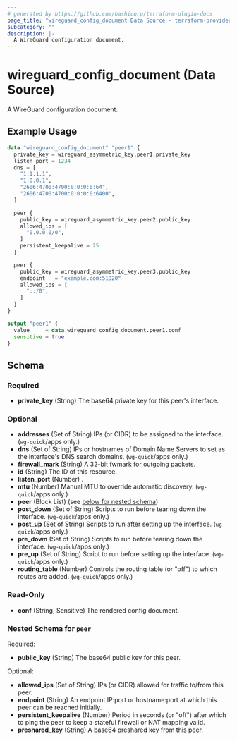 ```yaml
---
# generated by https://github.com/hashicorp/terraform-plugin-docs
page_title: "wireguard_config_document Data Source - terraform-provider-wireguard"
subcategory: ""
description: |-
  A WireGuard configuration document.
---
```


# wireguard_config_document (Data Source)

A WireGuard configuration document.

## Example Usage

```terraform
data "wireguard_config_document" "peer1" {
  private_key = wireguard_asymmetric_key.peer1.private_key
  listen_port = 1234
  dns = [
    "1.1.1.1",
    "1.0.0.1",
    "2606:4700:4700:0:0:0:0:64",
    "2606:4700:4700:0:0:0:0:6400",
  ]

  peer {
    public_key = wireguard_asymmetric_key.peer2.public_key
    allowed_ips = [
      "0.0.0.0/0",
    ]
    persistent_keepalive = 25
  }

  peer {
    public_key = wireguard_asymmetric_key.peer3.public_key
    endpoint   = "example.com:51820"
    allowed_ips = [
      "::/0",
    ]
  }
}

output "peer1" {
  value     = data.wireguard_config_document.peer1.conf
  sensitive = true
}
```

<!-- schema generated by tfplugindocs -->
## Schema

### Required

- **private_key** (String) The base64 private key for this peer's interface.

### Optional

- **addresses** (Set of String) IPs (or CIDR) to be assigned to the interface. (`wg-quick`/apps only.)
- **dns** (Set of String) IPs or hostnames of Domain Name Servers to set as the interface's DNS search domains. (`wg-quick`/apps only.)
- **firewall_mark** (String) A 32-bit fwmark for outgoing packets.
- **id** (String) The ID of this resource.
- **listen_port** (Number) .
- **mtu** (Number) Manual MTU to override automatic discovery. (`wg-quick`/apps only.)
- **peer** (Block List) (see [below for nested schema](#nestedblock--peer))
- **post_down** (Set of String) Scripts to run before tearing down the interface. (`wg-quick`/apps only.)
- **post_up** (Set of String) Scripts to run after setting up the interface. (`wg-quick`/apps only.)
- **pre_down** (Set of String) Scripts to run before tearing down the interface. (`wg-quick`/apps only.)
- **pre_up** (Set of String) Script to run before setting up the interface. (`wg-quick`/apps only.)
- **routing_table** (Number) Controls the routing table (or "off") to which routes are added. (`wg-quick`/apps only.)

### Read-Only

- **conf** (String, Sensitive) The rendered config document.

<a id="nestedblock--peer"></a>
### Nested Schema for `peer`

Required:

- **public_key** (String) The base64 public key for this peer.

Optional:

- **allowed_ips** (Set of String) IPs (or CIDR) allowed for traffic to/from this peer.
- **endpoint** (String) An endpoint IP:port or hostname:port at which this peer can be reached initially.
- **persistent_keepalive** (Number) Period in seconds (or "off") after which to ping the peer to keep a stateful firewall or NAT mapping valid.
- **preshared_key** (String) A base64 preshared key from this peer.


